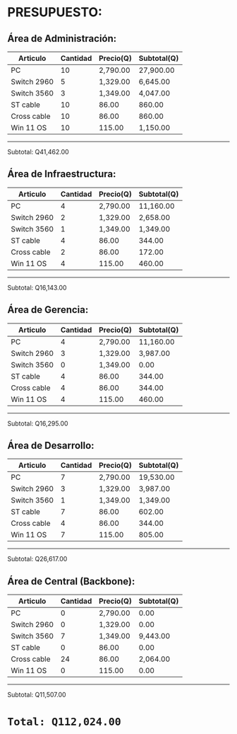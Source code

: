 # PRESUPUESTO:

## Área de Administración:

| Articulo     | Cantidad | Precio(Q) |Subtotal(Q)|
|--------------|----------|-----------|-----------|
| PC           | 10       | 2,790.00  | 27,900.00 |
| Switch 2960  | 5        | 1,329.00  |  6,645.00 |
| Switch 3560  | 3        | 1,349.00  |  4,047.00 |
| ST cable     | 10       |    86.00  |    860.00 |
| Cross cable  | 10       |    86.00  |    860.00 |
| Win 11 OS    | 10       |   115.00  |  1,150.00 |
---
Subtotal: Q41,462.00

## Área de Infraestructura:

| Articulo     | Cantidad | Precio(Q) |Subtotal(Q)|
|--------------|----------|-----------|-----------|
| PC           | 4        | 2,790.00  | 11,160.00 |
| Switch 2960  | 2        | 1,329.00  |  2,658.00 |
| Switch 3560  | 1        | 1,349.00  |  1,349.00 |
| ST cable     | 4        |    86.00  |    344.00 |
| Cross cable  | 2        |    86.00  |    172.00 |
| Win 11 OS    | 4        |   115.00  |    460.00 |
---
Subtotal: Q16,143.00

## Área de Gerencia:

| Articulo     | Cantidad | Precio(Q) |Subtotal(Q)|
|--------------|----------|-----------|-----------|
| PC           | 4        | 2,790.00  | 11,160.00 |
| Switch 2960  | 3        | 1,329.00  |  3,987.00 |
| Switch 3560  | 0        | 1,349.00  |      0.00 |
| ST cable     | 4        |    86.00  |    344.00 |
| Cross cable  | 4        |    86.00  |    344.00 |
| Win 11 OS    | 4        |   115.00  |    460.00 |
---
Subtotal: Q16,295.00

## Área de Desarrollo:

| Articulo     | Cantidad | Precio(Q) |Subtotal(Q)|
|--------------|----------|-----------|-----------|
| PC           | 7        | 2,790.00  | 19,530.00 |
| Switch 2960  | 3        | 1,329.00  |  3,987.00 |
| Switch 3560  | 1        | 1,349.00  |  1,349.00 |
| ST cable     | 7        |    86.00  |    602.00 |
| Cross cable  | 4        |    86.00  |    344.00 |
| Win 11 OS    | 7        |   115.00  |    805.00 |
---
Subtotal: Q26,617.00

## Área de Central (Backbone):

| Articulo     | Cantidad | Precio(Q) |Subtotal(Q)|
|--------------|----------|-----------|-----------|
| PC           | 0        | 2,790.00  |      0.00 |
| Switch 2960  | 0        | 1,329.00  |      0.00 |
| Switch 3560  | 7        | 1,349.00  |  9,443.00 |
| ST cable     | 0        |    86.00  |      0.00 |
| Cross cable  | 24       |    86.00  |  2,064.00 |
| Win 11 OS    | 0        |   115.00  |      0.00 |
---
Subtotal: Q11,507.00

# `Total: Q112,024.00`